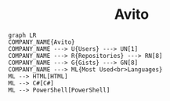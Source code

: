 <h1 align="center">Avito</h1>

```mermaid
graph LR
COMPANY_NAME{Avito}
COMPANY_NAME ---> U{Users} ---> UN[1]
COMPANY_NAME ---> R{Repositories} ---> RN[8]
COMPANY_NAME ---> G{Gists} ---> GN[8]
COMPANY_NAME ---> ML{Most Used<br>Languages}
ML --> HTML[HTML]
ML --> C#[C#]
ML --> PowerShell[PowerShell]
```
